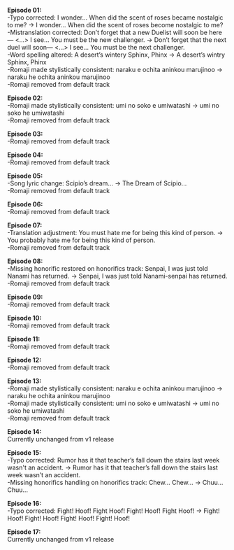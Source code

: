 **Episode 01:**  
-Typo corrected: I wonder… When did the scent of roses became nostalgic to me? -> I wonder… When did the scent of roses become nostalgic to me?  
-Mistranslation corrected: Don’t forget that a new Duelist will soon be here— <...> I see… You must be the new challenger. -> Don’t forget that the next duel will soon— <...> I see… You must be the next challenger.  
-Word spelling altered: A desert’s wintery Sphinx, Phinx -> A desert’s wintry Sphinx, Phinx  
-Romaji made stylistically consistent: naraku e ochita aninkou marujinoo -> naraku he ochita aninkou marujinoo  
-Romaji removed from default track

**Episode 02:**  
-Romaji made stylistically consistent: umi no soko e umiwatashi -> umi no soko he umiwatashi  
-Romaji removed from default track

**Episode 03:**  
-Romaji removed from default track

**Episode 04:**  
-Romaji removed from default track

**Episode 05:**  
-Song lyric change: Scipio’s dream... -> The Dream of Scipio...  
-Romaji removed from default track

**Episode 06:**  
-Romaji removed from default track

**Episode 07:**  
-Translation adjustment: You must hate me for being this kind of person. -> You probably hate me for being this kind of person.  
-Romaji removed from default track

**Episode 08:**  
-Missing honorific restored on honorifics track: Senpai, I was just told Nanami has returned. -> Senpai, I was just told Nanami-senpai has returned.  
-Romaji removed from default track

**Episode 09:**  
-Romaji removed from default track

**Episode 10:**  
-Romaji removed from default track

**Episode 11:**  
-Romaji removed from default track

**Episode 12:**  
-Romaji removed from default track

**Episode 13:**  
-Romaji made stylistically consistent: naraku e ochita aninkou marujinoo -> naraku he ochita aninkou marujinoo  
-Romaji made stylistically consistent: umi no soko e umiwatashi -> umi no soko he umiwatashi  
-Romaji removed from default track

**Episode 14:**  
Currently unchanged from v1 release

**Episode 15:**  
-Typo corrected: Rumor has it that teacher’s fall down the stairs last week wasn't an accident. -> Rumor has it that teacher’s fall down the stairs last week wasn’t an accident.  
-Missing honorifics handling on honorifics track: Chew... Chew... -> Chuu... Chuu...

**Episode 16:**  
-Typo corrected: Fight! Hoof! Fight Hoof! Fight! Hoof! Fight Hoof! -> Fight! Hoof! Fight! Hoof! Fight! Hoof! Fight! Hoof!

**Episode 17:**  
Currently unchanged from v1 release
